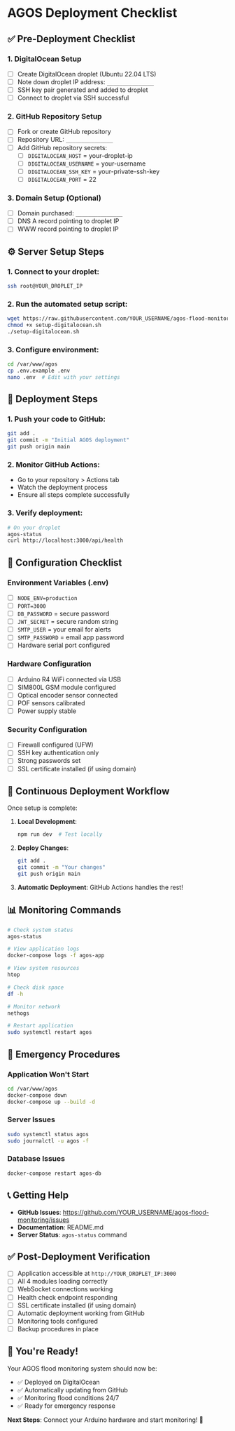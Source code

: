 # AGOS Deployment Checklist

## ✅ Pre-Deployment Checklist

### 1. DigitalOcean Setup

- [ ] Create DigitalOcean droplet (Ubuntu 22.04 LTS)
- [ ] Note down droplet IP address: `_______________`
- [ ] SSH key pair generated and added to droplet
- [ ] Connect to droplet via SSH successful

### 2. GitHub Repository Setup

- [ ] Fork or create GitHub repository
- [ ] Repository URL: `_______________`
- [ ] Add GitHub repository secrets:
  - [ ] `DIGITALOCEAN_HOST` = your-droplet-ip
  - [ ] `DIGITALOCEAN_USERNAME` = your-username
  - [ ] `DIGITALOCEAN_SSH_KEY` = your-private-ssh-key
  - [ ] `DIGITALOCEAN_PORT` = 22

### 3. Domain Setup (Optional)

- [ ] Domain purchased: `_______________`
- [ ] DNS A record pointing to droplet IP
- [ ] WWW record pointing to droplet IP

## ⚙️ Server Setup Steps

### 1. Connect to your droplet:

```bash
ssh root@YOUR_DROPLET_IP
```

### 2. Run the automated setup script:

```bash
wget https://raw.githubusercontent.com/YOUR_USERNAME/agos-flood-monitoring/main/scripts/setup-digitalocean.sh
chmod +x setup-digitalocean.sh
./setup-digitalocean.sh
```

### 3. Configure environment:

```bash
cd /var/www/agos
cp .env.example .env
nano .env  # Edit with your settings
```

## 🚀 Deployment Steps

### 1. Push your code to GitHub:

```bash
git add .
git commit -m "Initial AGOS deployment"
git push origin main
```

### 2. Monitor GitHub Actions:

- Go to your repository > Actions tab
- Watch the deployment process
- Ensure all steps complete successfully

### 3. Verify deployment:

```bash
# On your droplet
agos-status
curl http://localhost:3000/api/health
```

## 🔧 Configuration Checklist

### Environment Variables (.env)

- [ ] `NODE_ENV=production`
- [ ] `PORT=3000`
- [ ] `DB_PASSWORD` = secure password
- [ ] `JWT_SECRET` = secure random string
- [ ] `SMTP_USER` = your email for alerts
- [ ] `SMTP_PASSWORD` = email app password
- [ ] Hardware serial port configured

### Hardware Configuration

- [ ] Arduino R4 WiFi connected via USB
- [ ] SIM800L GSM module configured
- [ ] Optical encoder sensor connected
- [ ] POF sensors calibrated
- [ ] Power supply stable

### Security Configuration

- [ ] Firewall configured (UFW)
- [ ] SSH key authentication only
- [ ] Strong passwords set
- [ ] SSL certificate installed (if using domain)

## 🔄 Continuous Deployment Workflow

Once setup is complete:

1. **Local Development**:

   ```bash
   npm run dev  # Test locally
   ```

2. **Deploy Changes**:

   ```bash
   git add .
   git commit -m "Your changes"
   git push origin main
   ```

3. **Automatic Deployment**: GitHub Actions handles the rest!

## 📊 Monitoring Commands

```bash
# Check system status
agos-status

# View application logs
docker-compose logs -f agos-app

# View system resources
htop

# Check disk space
df -h

# Monitor network
nethogs

# Restart application
sudo systemctl restart agos
```

## 🚨 Emergency Procedures

### Application Won't Start

```bash
cd /var/www/agos
docker-compose down
docker-compose up --build -d
```

### Server Issues

```bash
sudo systemctl status agos
sudo journalctl -u agos -f
```

### Database Issues

```bash
docker-compose restart agos-db
```

## 📞 Getting Help

- **GitHub Issues**: https://github.com/YOUR_USERNAME/agos-flood-monitoring/issues
- **Documentation**: README.md
- **Server Status**: `agos-status` command

## ✅ Post-Deployment Verification

- [ ] Application accessible at `http://YOUR_DROPLET_IP:3000`
- [ ] All 4 modules loading correctly
- [ ] WebSocket connections working
- [ ] Health check endpoint responding
- [ ] SSL certificate installed (if using domain)
- [ ] Automatic deployment working from GitHub
- [ ] Monitoring tools configured
- [ ] Backup procedures in place

## 🎉 You're Ready!

Your AGOS flood monitoring system should now be:

- ✅ Deployed on DigitalOcean
- ✅ Automatically updating from GitHub
- ✅ Monitoring flood conditions 24/7
- ✅ Ready for emergency response

**Next Steps**: Connect your Arduino hardware and start monitoring! 🌊
